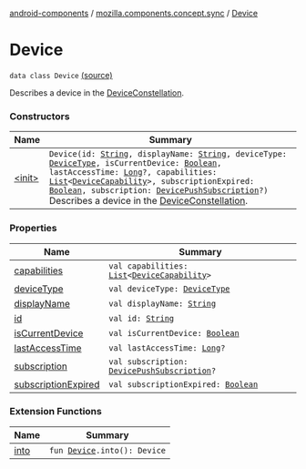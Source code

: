 [android-components](../../index.md) / [mozilla.components.concept.sync](../index.md) / [Device](./index.md)

# Device

`data class Device` [(source)](https://github.com/mozilla-mobile/android-components/blob/master/components/concept/sync/src/main/java/mozilla/components/concept/sync/Devices.kt#L152)

Describes a device in the [DeviceConstellation](../-device-constellation/index.md).

### Constructors

| Name | Summary |
|---|---|
| [&lt;init&gt;](-init-.md) | `Device(id: `[`String`](https://kotlinlang.org/api/latest/jvm/stdlib/kotlin/-string/index.html)`, displayName: `[`String`](https://kotlinlang.org/api/latest/jvm/stdlib/kotlin/-string/index.html)`, deviceType: `[`DeviceType`](../-device-type/index.md)`, isCurrentDevice: `[`Boolean`](https://kotlinlang.org/api/latest/jvm/stdlib/kotlin/-boolean/index.html)`, lastAccessTime: `[`Long`](https://kotlinlang.org/api/latest/jvm/stdlib/kotlin/-long/index.html)`?, capabilities: `[`List`](https://kotlinlang.org/api/latest/jvm/stdlib/kotlin.collections/-list/index.html)`<`[`DeviceCapability`](../-device-capability/index.md)`>, subscriptionExpired: `[`Boolean`](https://kotlinlang.org/api/latest/jvm/stdlib/kotlin/-boolean/index.html)`, subscription: `[`DevicePushSubscription`](../-device-push-subscription/index.md)`?)`<br>Describes a device in the [DeviceConstellation](../-device-constellation/index.md). |

### Properties

| Name | Summary |
|---|---|
| [capabilities](capabilities.md) | `val capabilities: `[`List`](https://kotlinlang.org/api/latest/jvm/stdlib/kotlin.collections/-list/index.html)`<`[`DeviceCapability`](../-device-capability/index.md)`>` |
| [deviceType](device-type.md) | `val deviceType: `[`DeviceType`](../-device-type/index.md) |
| [displayName](display-name.md) | `val displayName: `[`String`](https://kotlinlang.org/api/latest/jvm/stdlib/kotlin/-string/index.html) |
| [id](id.md) | `val id: `[`String`](https://kotlinlang.org/api/latest/jvm/stdlib/kotlin/-string/index.html) |
| [isCurrentDevice](is-current-device.md) | `val isCurrentDevice: `[`Boolean`](https://kotlinlang.org/api/latest/jvm/stdlib/kotlin/-boolean/index.html) |
| [lastAccessTime](last-access-time.md) | `val lastAccessTime: `[`Long`](https://kotlinlang.org/api/latest/jvm/stdlib/kotlin/-long/index.html)`?` |
| [subscription](subscription.md) | `val subscription: `[`DevicePushSubscription`](../-device-push-subscription/index.md)`?` |
| [subscriptionExpired](subscription-expired.md) | `val subscriptionExpired: `[`Boolean`](https://kotlinlang.org/api/latest/jvm/stdlib/kotlin/-boolean/index.html) |

### Extension Functions

| Name | Summary |
|---|---|
| [into](../../mozilla.components.service.fxa/into.md) | `fun `[`Device`](./index.md)`.into(): Device` |
